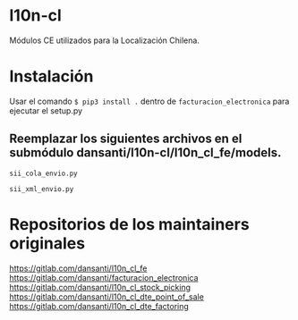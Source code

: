 # l10n-cl

Módulos CE utilizados para la Localización Chilena.

# Instalación

Usar el comando `$ pip3 install .` dentro de `facturacion_electronica` para ejecutar el setup.py

## Reemplazar los siguientes archivos en el submódulo dansanti/l10n-cl/l10n_cl_fe/models.

`sii_cola_envio.py`

`sii_xml_envio.py`

# Repositorios de los maintainers originales

https://gitlab.com/dansanti/l10n_cl_fe  
https://gitlab.com/dansanti/facturacion_electronica
https://gitlab.com/dansanti/l10n_cl_stock_picking  
https://gitlab.com/dansanti/l10n_cl_dte_point_of_sale  
https://gitlab.com/dansanti/l10n_cl_dte_factoring
